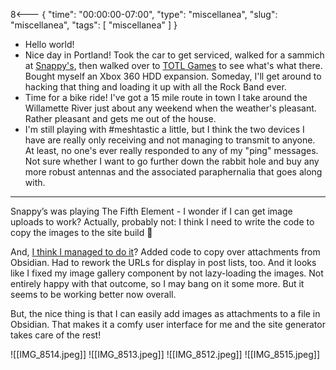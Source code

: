 8<--- { "time": "00:00:00-07:00", "type": "miscellanea", "slug": "miscellanea", "tags": [ "miscellanea" ] }

- Hello world!
- Nice day in Portland! Took the car to get serviced, walked for a sammich at [Snappy's](https://www.makeitsnappys.com/), then walked over to [TOTL Games](https://totlgames.com/) to see what's what there. Bought myself an Xbox 360 HDD expansion. Someday, I'll get around to hacking that thing and loading it up with all the Rock Band ever.
- Time for a bike ride! I've got a 15 mile route in town I take around the Willamette River just about any weekend when the weather's pleasant. Rather pleasant and gets me out of the house.
- I'm still playing with #meshtastic a little, but I think the two devices I have are really only receiving and not managing to transmit to anyone. At least, no one's ever really responded to any of my "ping" messages. Not sure whether I want to go further down the rabbit hole and buy any more robust antennas and the associated paraphernalia that goes along with.

---

Snappy’s was playing The Fifth Element - I wonder if I can get image uploads to work? Actually, probably not: I think I need to write the code to copy the images to the site build 🤔

And, [I think I managed to do it](https://github.com/lmorchard/blog.lmorchard.com/commit/0712506fa593928d8ae4a9b05871aa13b132d37f)? Added code to copy over attachments from Obsidian. Had to rework the URLs for display in post lists, too. And it looks like I fixed my image gallery component by not lazy-loading the images. Not entirely happy with that outcome, so I may bang on it some more. But it seems to be working better now overall.

But, the nice thing is that I can easily add images as attachments to a file in Obsidian. That makes it a comfy user interface for me and the site generator takes care of the rest!

<image-gallery>
![[IMG_8514.jpeg]]
![[IMG_8513.jpeg]]
![[IMG_8512.jpeg]]
![[IMG_8515.jpeg]]
</image-gallery>


